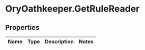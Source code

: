 # OryOathkeeper.GetRuleReader

## Properties
Name | Type | Description | Notes
------------ | ------------- | ------------- | -------------


